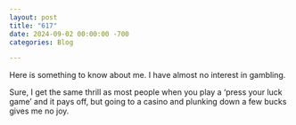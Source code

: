 ```yaml
---
layout: post
title: "617"
date: 2024-09-02 00:00:00 -700
categories: Blog

---
```


Here is something to know about me. I have almost no interest in gambling.

Sure, I get the same thrill as most people when you play a ‘press your luck game’ and it pays off, but going to a casino and plunking down a few bucks gives me no joy.
